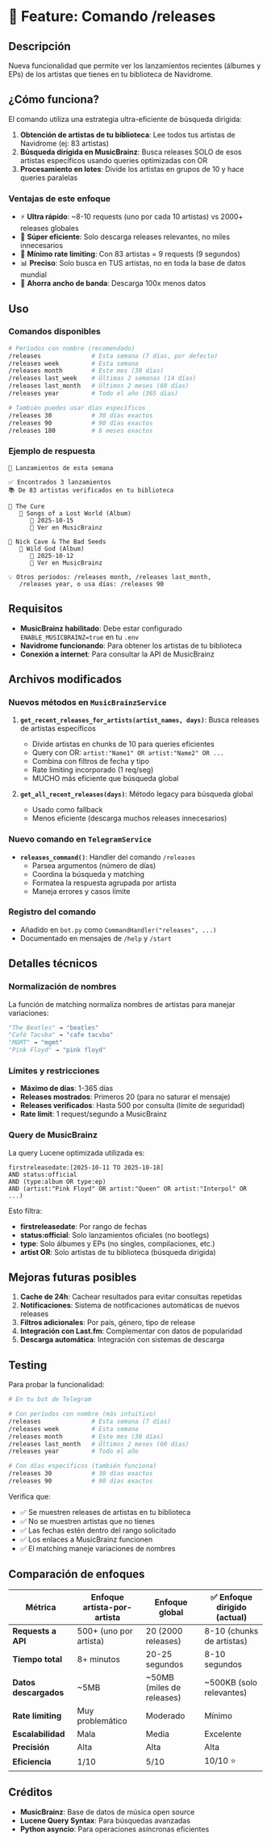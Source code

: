 # 🎵 Feature: Comando /releases

## Descripción

Nueva funcionalidad que permite ver los lanzamientos recientes (álbumes y EPs) de los artistas que tienes en tu biblioteca de Navidrome.

## ¿Cómo funciona?

El comando utiliza una estrategia ultra-eficiente de búsqueda dirigida:

1. **Obtención de artistas de tu biblioteca**: Lee todos tus artistas de Navidrome (ej: 83 artistas)
2. **Búsqueda dirigida en MusicBrainz**: Busca releases SOLO de esos artistas específicos usando queries optimizadas con OR
3. **Procesamiento en lotes**: Divide los artistas en grupos de 10 y hace queries paralelas

### Ventajas de este enfoque

- ⚡ **Ultra rápido**: ~8-10 requests (uno por cada 10 artistas) vs 2000+ releases globales
- 🎯 **Súper eficiente**: Solo descarga releases relevantes, no miles innecesarios
- 🔄 **Mínimo rate limiting**: Con 83 artistas = 9 requests (9 segundos)
- 📊 **Preciso**: Solo busca en TUS artistas, no en toda la base de datos mundial
- 💾 **Ahorra ancho de banda**: Descarga 100x menos datos

## Uso

### Comandos disponibles

```bash
# Períodos con nombre (recomendado)
/releases              # Esta semana (7 días, por defecto)
/releases week         # Esta semana
/releases month        # Este mes (30 días)
/releases last_week    # Últimas 2 semanas (14 días)
/releases last_month   # Últimos 2 meses (60 días)
/releases year         # Todo el año (365 días)

# También puedes usar días específicos
/releases 30           # 30 días exactos
/releases 90           # 90 días exactos
/releases 180          # 6 meses exactos
```

### Ejemplo de respuesta

```
🎵 Lanzamientos de esta semana

✅ Encontrados 3 lanzamientos
📚 De 83 artistas verificados en tu biblioteca

🎤 The Cure
   📀 Songs of a Lost World (Album)
      📅 2025-10-15
      🔗 Ver en MusicBrainz

🎤 Nick Cave & The Bad Seeds
   📀 Wild God (Album)
      📅 2025-10-12
      🔗 Ver en MusicBrainz

💡 Otros períodos: /releases month, /releases last_month, 
   /releases year, o usa días: /releases 90
```

## Requisitos

- **MusicBrainz habilitado**: Debe estar configurado `ENABLE_MUSICBRAINZ=true` en tu `.env`
- **Navidrome funcionando**: Para obtener los artistas de tu biblioteca
- **Conexión a internet**: Para consultar la API de MusicBrainz

## Archivos modificados

### Nuevos métodos en `MusicBrainzService`

1. **`get_recent_releases_for_artists(artist_names, days)`**: Busca releases de artistas específicos
   - Divide artistas en chunks de 10 para queries eficientes
   - Query con OR: `artist:"Name1" OR artist:"Name2" OR ...`
   - Combina con filtros de fecha y tipo
   - Rate limiting incorporado (1 req/seg)
   - MUCHO más eficiente que búsqueda global

2. **`get_all_recent_releases(days)`**: Método legacy para búsqueda global
   - Usado como fallback
   - Menos eficiente (descarga muchos releases innecesarios)

### Nuevo comando en `TelegramService`

- **`releases_command()`**: Handler del comando `/releases`
  - Parsea argumentos (número de días)
  - Coordina la búsqueda y matching
  - Formatea la respuesta agrupada por artista
  - Maneja errores y casos límite

### Registro del comando

- Añadido en `bot.py` como `CommandHandler("releases", ...)`
- Documentado en mensajes de `/help` y `/start`

## Detalles técnicos

### Normalización de nombres

La función de matching normaliza nombres de artistas para manejar variaciones:

```python
"The Beatles" → "beatles"
"Café Tacvba" → "cafe tacvba"
"MGMT" → "mgmt"
"Pink Floyd" → "pink floyd"
```

### Límites y restricciones

- **Máximo de días**: 1-365 días
- **Releases mostrados**: Primeros 20 (para no saturar el mensaje)
- **Releases verificados**: Hasta 500 por consulta (límite de seguridad)
- **Rate limit**: 1 request/segundo a MusicBrainz

### Query de MusicBrainz

La query Lucene optimizada utilizada es:

```
firstreleasedate:[2025-10-11 TO 2025-10-18] 
AND status:official 
AND (type:album OR type:ep)
AND (artist:"Pink Floyd" OR artist:"Queen" OR artist:"Interpol" OR ...)
```

Esto filtra:
- **firstreleasedate**: Por rango de fechas
- **status:official**: Solo lanzamientos oficiales (no bootlegs)
- **type**: Solo álbumes y EPs (no singles, compilaciones, etc.)
- **artist OR**: Solo artistas de tu biblioteca (búsqueda dirigida)

## Mejoras futuras posibles

1. **Cache de 24h**: Cachear resultados para evitar consultas repetidas
2. **Notificaciones**: Sistema de notificaciones automáticas de nuevos releases
3. **Filtros adicionales**: Por país, género, tipo de release
4. **Integración con Last.fm**: Complementar con datos de popularidad
5. **Descarga automática**: Integración con sistemas de descarga

## Testing

Para probar la funcionalidad:

```bash
# En tu bot de Telegram

# Con períodos con nombre (más intuitivo)
/releases              # Esta semana (7 días)
/releases week         # Esta semana
/releases month        # Este mes (30 días)
/releases last_month   # Últimos 2 meses (60 días)
/releases year         # Todo el año

# Con días específicos (también funciona)
/releases 30           # 30 días exactos
/releases 90           # 90 días exactos
```

Verifica que:
- ✅ Se muestren releases de artistas en tu biblioteca
- ✅ No se muestren artistas que no tienes
- ✅ Las fechas estén dentro del rango solicitado
- ✅ Los enlaces a MusicBrainz funcionen
- ✅ El matching maneje variaciones de nombres

## Comparación de enfoques

| Métrica | Enfoque artista-por-artista | Enfoque global | ✅ Enfoque dirigido (actual) |
|---------|----------------------------|----------------|------------------------------|
| **Requests a API** | 500+ (uno por artista) | 20 (2000 releases) | 8-10 (chunks de artistas) |
| **Tiempo total** | 8+ minutos | 20-25 segundos | 8-10 segundos |
| **Datos descargados** | ~5MB | ~50MB (miles de releases) | ~500KB (solo relevantes) |
| **Rate limiting** | Muy problemático | Moderado | Mínimo |
| **Escalabilidad** | Mala | Media | Excelente |
| **Precisión** | Alta | Alta | Alta |
| **Eficiencia** | 1/10 | 5/10 | 10/10 ⭐ |

## Créditos

- **MusicBrainz**: Base de datos de música open source
- **Lucene Query Syntax**: Para búsquedas avanzadas
- **Python asyncio**: Para operaciones asíncronas eficientes


